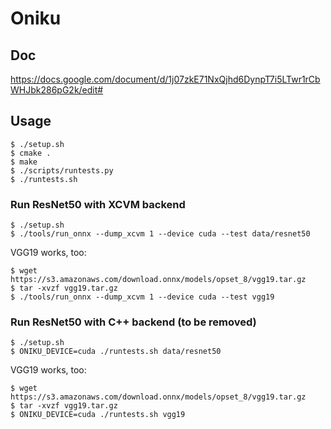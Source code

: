 # Oniku

## Doc

https://docs.google.com/document/d/1j07zkE71NxQjhd6DynpT7i5LTwr1rCbWHJbk286pG2k/edit#

## Usage

```shell-session
$ ./setup.sh
$ cmake .
$ make
$ ./scripts/runtests.py
$ ./runtests.sh
```

### Run ResNet50 with XCVM backend

```shell-session
$ ./setup.sh
$ ./tools/run_onnx --dump_xcvm 1 --device cuda --test data/resnet50

```

VGG19 works, too:

```shell-session
$ wget https://s3.amazonaws.com/download.onnx/models/opset_8/vgg19.tar.gz
$ tar -xvzf vgg19.tar.gz
$ ./tools/run_onnx --dump_xcvm 1 --device cuda --test vgg19
```

### Run ResNet50 with C++ backend (to be removed)

```shell-session
$ ./setup.sh
$ ONIKU_DEVICE=cuda ./runtests.sh data/resnet50
```

VGG19 works, too:

```shell-session
$ wget https://s3.amazonaws.com/download.onnx/models/opset_8/vgg19.tar.gz
$ tar -xvzf vgg19.tar.gz
$ ONIKU_DEVICE=cuda ./runtests.sh vgg19
```

